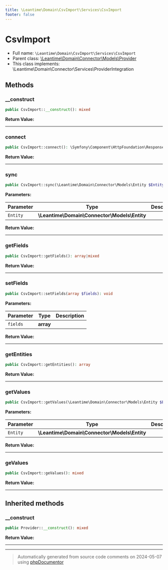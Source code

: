 ```yaml
---
title: \Leantime\Domain\CsvImport\Services\CsvImport
footer: false
---
```


# CsvImport





* Full name: `\Leantime\Domain\CsvImport\Services\CsvImport`
* Parent class: [\Leantime\Domain\Connector\Models\Provider](../../Connector/Models/Provider.md)
* This class implements: \Leantime\Domain\Connector\Services\ProviderIntegration



## Methods

### __construct



```php
public CsvImport::__construct(): mixed
```









**Return Value:**





---
### connect



```php
public CsvImport::connect(): \Symfony\Component\HttpFoundation\Response
```









**Return Value:**





---
### sync



```php
public CsvImport::sync(\Leantime\Domain\Connector\Models\Entity $Entity): true
```








**Parameters:**

| Parameter | Type | Description |
|-----------|------|-------------|
| `Entity` | **\Leantime\Domain\Connector\Models\Entity** |  |


**Return Value:**





---
### getFields



```php
public CsvImport::getFields(): array|mixed
```









**Return Value:**





---
### setFields



```php
public CsvImport::setFields(array $fields): void
```








**Parameters:**

| Parameter | Type | Description |
|-----------|------|-------------|
| `fields` | **array** |  |


**Return Value:**





---
### getEntities



```php
public CsvImport::getEntities(): array
```









**Return Value:**





---
### getValues



```php
public CsvImport::getValues(\Leantime\Domain\Connector\Models\Entity $Entity): void
```








**Parameters:**

| Parameter | Type | Description |
|-----------|------|-------------|
| `Entity` | **\Leantime\Domain\Connector\Models\Entity** |  |


**Return Value:**





---
### geValues



```php
public CsvImport::geValues(): mixed
```









**Return Value:**





---


## Inherited methods

### __construct



```php
public Provider::__construct(): mixed
```









**Return Value:**





---


---
> Automatically generated from source code comments on 2024-05-07 using [phpDocumentor](http://www.phpdoc.org/)
